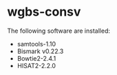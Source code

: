 # wgbs-consv

The following software are installed:  
* samtools-1.10   
* Bismark v0.22.3   
* Bowtie2-2.4.1  
* HISAT2-2.2.0   
